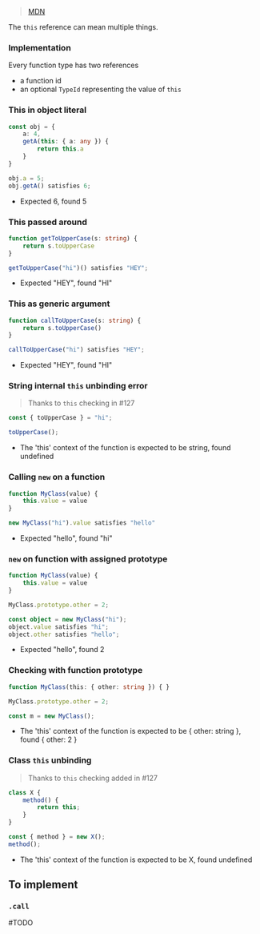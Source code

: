 > [MDN](https://developer.mozilla.org/en-US/docs/Web/JavaScript/Reference/Operators/this)

The `this` reference can mean multiple things.

### Implementation

Every function type has two references

- a function id
- an optional `TypeId` representing the value of `this`

### This in object literal

```ts
const obj = {
	a: 4,
	getA(this: { a: any }) {
		return this.a
	}
}

obj.a = 5;
obj.getA() satisfies 6;
```

- Expected 6, found 5

### This passed around

```ts
function getToUpperCase(s: string) {
	return s.toUpperCase
}

getToUpperCase("hi")() satisfies "HEY";
```

- Expected "HEY", found "HI"

### This as generic argument

```ts
function callToUpperCase(s: string) {
	return s.toUpperCase()
}

callToUpperCase("hi") satisfies "HEY";
```

- Expected "HEY", found "HI"

### String internal `this` unbinding error

> Thanks to `this` checking in #127

```ts
const { toUpperCase } = "hi";

toUpperCase();
```

- The 'this' context of the function is expected to be string, found undefined

### Calling `new` on a function

```ts
function MyClass(value) {
	this.value = value
}

new MyClass("hi").value satisfies "hello"
```

- Expected "hello", found "hi"

### `new` on function with assigned prototype

```ts
function MyClass(value) {
	this.value = value
}

MyClass.prototype.other = 2;

const object = new MyClass("hi");
object.value satisfies "hi";
object.other satisfies "hello";
```

- Expected "hello", found 2

### Checking with function prototype

```ts
function MyClass(this: { other: string }) { }

MyClass.prototype.other = 2;

const m = new MyClass();
```

- The 'this' context of the function is expected to be { other: string }, found { other: 2 }

### Class `this` unbinding

> Thanks to `this` checking added in #127

```ts
class X {
	method() {
		return this;
	}
}

const { method } = new X();
method();
```

- The 'this' context of the function is expected to be X, found undefined

## To implement

### `.call`

#TODO
